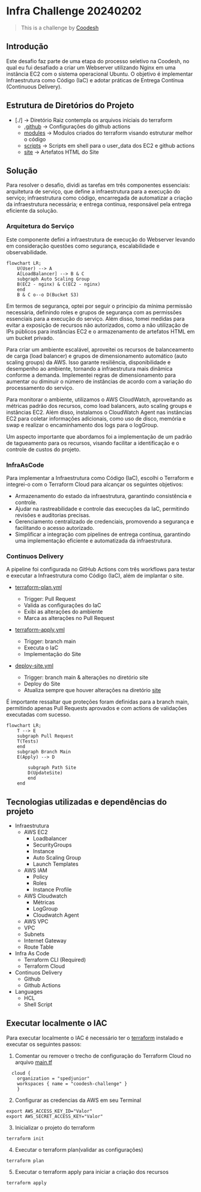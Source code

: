 # Infra Challenge 20240202

>  This is a challenge by [Coodesh](https://coodesh.com/)

## Introdução

Este desafio faz parte de uma etapa do processo seletivo na Coodesh, no qual eu fui desafiado a criar um Webserver utilizando Nginx em uma instância EC2 com o sistema operacional Ubuntu. O objetivo é implementar Infraestrutura como Código (IaC) e adotar práticas de Entrega Contínua (Continuous Delivery).

## Estrutura de Diretórios do Projeto

- [./] -> Diretório Raiz contempla os arquivos iniciais do terraform
    - [.github](./.github/) -> Configurações do github actions
    - [modules](./modules/) -> Modulos criados do terraform visando estruturar melhor o código
    - [scripts](./scripts/) -> Scripts em shell para o user_data dos EC2 e github actions
    - [site](./site/) -> Artefatos HTML do Site

## Solução 

Para resolver o desafio, dividi as tarefas em três componentes essenciais: arquitetura de serviço, que define a infraestrutura para a execução do serviço; infraestrutura como código, encarregada de automatizar a criação da infraestrutura necessária; e entrega contínua, responsável pela entrega eficiente da solução.

### Arquitetura do Serviço 

Este componente defini a infraestrutura de execução do Webserver levando em consideração questões como segurança, escalabilidade e observabilidade.

```mermaid
flowchart LR;
    U(User) --> A
    A[LoadBalancer] --> B & C
    subgraph Auto Scaling Group
    B(EC2 - nginx) & C(EC2 - nginx)
    end
    B & C o--o D(Bucket S3)
```

Em termos de segurança, optei por seguir o princípio da mínima permissão necessária, definindo roles e grupos de segurança com as permissões essenciais para a execução do serviço. Além disso, tomei medidas para evitar a exposição de recursos não autorizados, como a não utilização de IPs públicos para instâncias EC2 e o armazenamento de artefatos HTML em um bucket privado.

Para criar um ambiente escalável, aproveitei os recursos de balanceamento de carga (load balancer) e grupos de dimensionamento automático (auto scaling groups) da AWS. Isso garante resiliência, disponibilidade e desempenho ao ambiente, tornando a infraestrutura mais dinâmica conforme a demanda. Implementei regras de dimensionamento para aumentar ou diminuir o número de instâncias de acordo com a variação do processamento do serviço.

Para monitorar o ambiente, utilizamos o AWS CloudWatch, aproveitando as métricas padrão dos recursos, como load balancers, auto scaling groups e instâncias EC2. Além disso, instalamos o CloudWatch Agent nas instâncias EC2 para coletar informações adicionais, como uso de disco, memória e swap e realizar o encaminhamento dos logs para o logGroup.

Um aspecto importante que abordamos foi a implementação de um padrão de tagueamento para os recursos, visando facilitar a identificação e o controle de custos do projeto.



### InfraAsCode

Para implementar a Infraestrutura como Código (IaC), escolhi o Terraform e integrei-o com o Terraform Cloud para alcançar os seguintes objetivos:

- Armazenamento do estado da infraestrutura, garantindo consistência e controle.
- Ajudar na rastreabilidade e controle das execuções da IaC, permitindo revisões e auditorias precisas.
- Gerenciamento centralizado de credenciais, promovendo a segurança e facilitando o acesso autorizado.
- Simplificar a integração com pipelines de entrega contínua, garantindo uma implementação eficiente e automatizada da infraestrutura.


### Continuos Delivery

A pipeline foi configurada no GitHub Actions com três workflows para testar e executar a Infraestrutura como Código (IaC), além de implantar o site.

- [terraform-plan.yml](./.github/workflows/terraform-plan.yml)
    - Trigger: Pull Request
    - Valida as configurações do IaC
    - Exibi as alterações do ambiente
    - Marca as alterações no Pull Request

- [terraform-apply.yml](./.github/workflows/terraform-apply.yml)
    - Trigger: branch main
    - Executa o IaC  
    - Implementação do Site

- [deploy-site.yml](./.github/workflows/deploy-site.yml)
    - Trigger: branch main & alterações no diretório site
    - Deploy do Site
    - Atualiza sempre que houver alterações na diretório [site](./site/)

É importante ressaltar que proteções foram definidas para a branch main, permitindo apenas Pull Requests aprovados e com actions de validações executadas com sucesso.

```mermaid
flowchart LR;
    T --> E
    subgraph Pull Request
    T(Tests) 
    end
    subgraph Branch Main
    E(Apply) --> D

        subgraph Path Site
        D(UpdateSite)
        end
    end
```

## Tecnologias utilizadas e dependências do projeto

- Infraestrutura
    - AWS EC2
        - Loadbalancer
        - SecurityGroups
        - Instance
        - Auto Scaling Group
        - Launch Templates
    - AWS IAM
        - Policy
        - Roles
        - Instance Profile
    - AWS Cloudwatch 
        - Métricas
        - LogGroup
        - Cloudwatch Agent
    - AWS VPC
     - VPC
     - Subnets
     - Internet Gateway 
     - Route Table
- Infra As Code
    - Terraform CLI (Required)
    - Terraform Cloud
- Continuos Delivery 
    - Github
    - Github Actions 
- Languages
    - HCL
    - Shell Script

## Executar localmente o IAC 

Para executar localmente o IAC é necessário ter o [terraform](https://developer.hashicorp.com/terraform/tutorials/aws-get-started/install-cli) instalado e executar os seguintes passos:

1. Comentar ou remover o trecho de configuração do Terraform Cloud no arquivo [main.tf](./main.tf)
```
  cloud {
    organization = "spedjunior" 
    workspaces { name = "coodesh-challenge" } 
    }
```
2. Configurar as credencias da AWS em seu Terminal
```
export AWS_ACCESS_KEY_ID="Valor" 
export AWS_SECRET_ACCESS_KEY="Valor"
```
3. Inicializar o projeto do terraform
```
terraform init 
```
4. Executar o terraform plan(validar as configurações)
```
terraform plan
```
5. Executar o terraform apply para iniciar a criação dos recursos
```
terraform apply 
```


